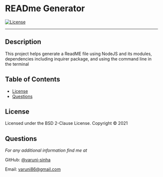 # READme Generator

[![License](https://img.shields.io/badge/License-BSD%202--Clause-orange.svg)](https://opensource.org/licenses/BSD-2-Clause)

---

## Description
This project helps generate a ReadME file using NodeJS and its modules, dependencies including inquirer package, and using the command line in the terminal

## Table of Contents
* [License](#license)
* [Questions](#questions)

## License 
Licensed under the BSD 2-Clause License. Copyright © 2021

## Questions
*For any additional information find me at* 

GitHub: [@varuni-sinha](https://github.com/varuni-sinha/)

Email: [varuni86@gmail.com](mailto:varuni86@gmail.com)
